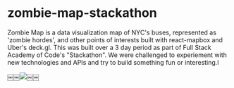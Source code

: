 # zombie-map-stackathon

Zombie Map is a data visualization map of NYC's buses, represented as 'zombie hordes', and other points of interests built with react-mapbox and Uber's deck.gl. This was built over a 3 day period as part of Full Stack Academy of Code's "Stackathon". We were challenged to experiement with new technologies and APIs and try to build something fun or interesting.l 

￼￼<img src="https://i.imgur.com/zcrgVIl.jpg">￼￼
